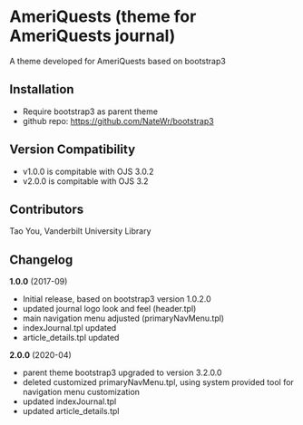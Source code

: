 # AmeriQuests (theme for AmeriQuests journal) 

A theme developed for AmeriQuests based on bootstrap3 

## Installation
* Require bootstrap3 as parent theme 
* github repo: https://github.com/NateWr/bootstrap3

## Version Compatibility

* v1.0.0 is compitable with OJS 3.0.2
* v2.0.0 is compitable with OJS 3.2 

## Contributors
Tao You, Vanderbilt University Library


## Changelog

**1.0.0** (2017-09)
* Initial release, based on bootstrap3 version 1.0.2.0
* updated journal logo look and feel (header.tpl)
* main navigation menu adjusted (primaryNavMenu.tpl)
* indexJournal.tpl updated
* article_details.tpl updated

**2.0.0** (2020-04)
* parent theme bootstrap3 upgraded to version 3.2.0.0
* deleted customized primaryNavMenu.tpl, using system provided tool for navigation menu customization
* updated indexJournal.tpl
* updated article_details.tpl



